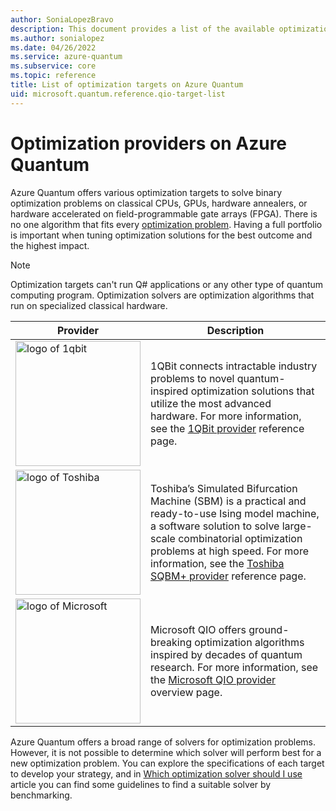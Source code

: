 ```yaml
---
author: SoniaLopezBravo
description: This document provides a list of the available optimization providers on Azure Quantum.
ms.author: sonialopez
ms.date: 04/26/2022
ms.service: azure-quantum
ms.subservice: core
ms.topic: reference
title: List of optimization targets on Azure Quantum
uid: microsoft.quantum.reference.qio-target-list
---
```


# Optimization providers on Azure Quantum

Azure Quantum offers various optimization targets to solve binary optimization problems on classical CPUs, GPUs, hardware annealers, or hardware accelerated on field-programmable gate arrays (FPGA). There is no one algorithm that fits every [optimization problem](xref:microsoft.quantum.optimization.concepts.overview.introduction). Having a full portfolio is important when tuning optimization solutions for the best outcome and the highest impact.

> [!NOTE]
> Optimization targets can't run Q# applications or any other type of quantum computing program. Optimization solvers are optimization algorithms that run on specialized classical hardware.

| Provider | Description |
|---|---|
|<img src="~/media/logo-1qbit2.png" alt="logo of 1qbit" title="logo of 1qbit" width="200" height="200"/>|1QBit connects intractable industry problems to novel quantum-inspired optimization solutions that utilize the most advanced hardware. For more information, see the [1QBit provider](xref:microsoft.quantum.providers.optimization.1qbit) reference page.|
|<img src="~/media/logo-toshiba.png" alt="logo of Toshiba" title="logo of Toshiba" width="200" height="200"/>| Toshiba’s Simulated Bifurcation Machine (SBM) is a practical and ready-to-use Ising model machine, a software solution to solve large-scale combinatorial optimization problems at high speed. For more information, see the [Toshiba SQBM+ provider](xref:microsoft.quantum.providers.optimization.toshiba) reference page. |
|<img src="~/media/logo-microsoft2.png" alt="logo of Microsoft" title="logo of Microsoft" width="200" height="200"/>| Microsoft QIO offers ground-breaking optimization algorithms inspired by decades of quantum research. For more information, see the [Microsoft QIO provider](xref:microsoft.quantum.optimization.providers.microsoft.qio) overview page. |

Azure Quantum offers a broad range of solvers for optimization problems. However, it is not possible to determine which solver will perform best for a new optimization problem. You can explore the specifications of each target to develop your strategy, and in [Which optimization solver should I use](xref:microsoft.quantum.optimization.choose-solver) article you can find some guidelines to find a suitable solver by benchmarking.
